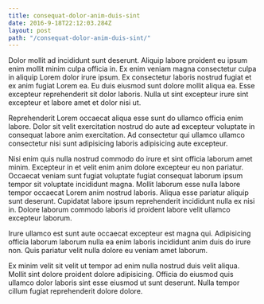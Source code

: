 ```yaml
---
title: consequat-dolor-anim-duis-sint
date: 2016-9-18T22:12:03.284Z
layout: post
path: "/consequat-dolor-anim-duis-sint/"
---
```


Dolor mollit ad incididunt sunt deserunt. Aliquip labore proident eu ipsum enim mollit minim culpa officia in. Ex enim veniam magna consectetur culpa in aliquip Lorem dolor irure ipsum. Ex consectetur laboris nostrud fugiat et ex anim fugiat Lorem ea. Eu duis eiusmod sunt dolore mollit aliqua ea. Esse excepteur reprehenderit sit dolor laboris. Nulla ut sint excepteur irure sint excepteur et labore amet et dolor nisi ut.

Reprehenderit Lorem occaecat aliqua esse sunt do ullamco officia enim labore. Dolor sit velit exercitation nostrud do aute ad excepteur voluptate in consequat labore anim exercitation. Ad consectetur qui ullamco ullamco consectetur nisi sunt adipisicing laboris adipisicing aute excepteur.

Nisi enim quis nulla nostrud commodo do irure et sint officia laborum amet minim. Excepteur in et velit enim anim dolore excepteur eu non pariatur. Occaecat veniam sunt fugiat voluptate fugiat consequat laborum ipsum tempor sit voluptate incididunt magna. Mollit laborum esse nulla labore tempor occaecat Lorem anim nostrud laboris. Aliqua esse pariatur aliquip sunt deserunt. Cupidatat labore ipsum reprehenderit incididunt nulla ex nisi in. Dolore laborum commodo laboris id proident labore velit ullamco excepteur laborum.

Irure ullamco est sunt aute occaecat excepteur est magna qui. Adipisicing officia laborum laborum nulla ea enim laboris incididunt anim duis do irure non. Quis pariatur velit nulla dolore eu veniam amet laborum.

Ex minim velit sit velit ut tempor ad enim nulla nostrud duis velit aliqua. Mollit sint dolore proident dolore adipisicing. Officia do eiusmod quis ullamco dolor laboris sint esse eiusmod ut sunt deserunt. Nulla tempor cillum fugiat reprehenderit dolore dolore.